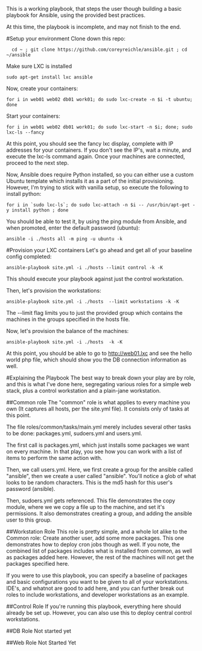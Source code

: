 This is a working playbook, that steps the user though building a basic playbook for Ansible, using the provided best practices.

At this time, the playbook is incomplete, and may not finish to the end.

#Setup your environment
Clone down this repo:

```
  cd ~ ; git clone https://github.com/coreyreichle/ansible.git ; cd ~/ansible
```
Make sure LXC is installed

```
sudo apt-get install lxc ansible
```

Now, create your containers:

```
for i in web01 web02 db01 work01; do sudo lxc-create -n $i -t ubuntu; done
```

Start your containers:
```
for i in web01 web02 db01 work01; do sudo lxc-start -n $i; done; sudo lxc-ls --fancy
```
At this point, you should see the fancy lxc display, complete with IP addresses for your containers.  If you don't see the IP's, wait a minute, and execute the lxc-ls command again.  Once your machines are connected, proceed to the next step.

Now, Ansible does require Python installed, so you can either use a custom Ubuntu template which installs it as a part of the initial provisioning.  However, I'm trying to stick with vanilla setup, so execute the following to install python:
```
for i in `sudo lxc-ls`; do sudo lxc-attach -n $i -- /usr/bin/apt-get -y install python ; done
```

You should be able to test it, by using the ping module from Ansible, and when promoted, enter the default password (ubuntu):
```
ansible -i ./hosts all -m ping -u ubuntu -k
```

#Provision your LXC containers
Let's go ahead and get all of your baseline config completed:
```
ansible-playbook site.yml -i ./hosts --limit control -k -K
```
This should execute your playbook against just the control workstation.

Then, let's provision the workstations:

```
ansible-playbook site.yml -i ./hosts  --limit workstations -k -K
```

The --limit flag limits you to just the provided group which contains the machines in the groups specified in the hosts file.

Now, let's provision the balance of the machines:
```
ansible-playbook site.yml -i ./hosts  -k -K
```

At this point, you should be able to go to http://web01.lxc and see the hello world php file, which should show you the DB connection information as well.

#Explaining the Playbook
The best way to break down your play are by role, and this is what I've done here, segregating various roles for a simple web stack, plus a control workstation and a plain-jane workstation.

##Common role
The "common" role is what applies to every machine you own (It captures all hosts, per the site.yml file).  It consists only of tasks at this point.

The file roles/common/tasks/main.yml merely includes several other tasks to be done:  packages.yml, sudoers.yml and users.yml.

The first call is packages.yml, which just installs some packages we want on every machine.  In that play, you see how you can work with a list of items to perform the same action with.

Then, we call users.yml.  Here, we first create a group for the ansible called "ansible", then we create a user called "ansible".  You'll notice a glob of what looks to be random characters.  This is the md5 hash for this user's password (ansible).

Then, sudoers.yml gets referenced.  This file demonstrates the copy module, where we we copy a file up to the machine, and set it's permissions.  It also demonstrates creating a group, and adding the ansible user to this group.

##Workstation Role
This role is pretty simple, and a whole lot alike to the Common role:  Create another user, add some more packages.  This one demonstrates how to deploy cron jobs though as well.  If you note, the combined list of packages includes what is installed from common, as well as packages added here.  However, the rest of the machines will not get the packages specified here.

If you were to use this playbook, you can specify a baseline of packages and basic configurations you want to be given to all of your workstations.  IDE's, and whatnot are good to add here, and you can further break out roles to include workstations, and developer workstations as an example.

##Control Role
If you're running this playbook, everything here should already be set up.  However, you can also use this to deploy central control workstations.

##DB Role
Not started yet

##Web Role
Not Started Yet
